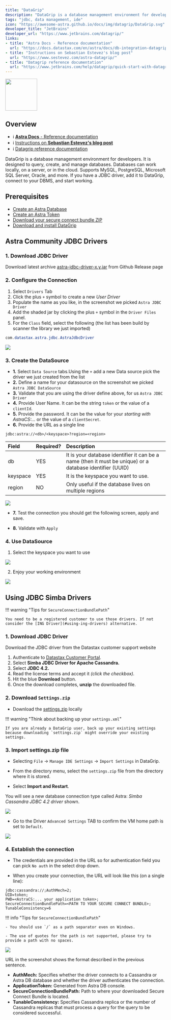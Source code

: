 ```yaml
---
title: "DataGrip"
description: "DataGrip is a database management environment for developers. It is designed to query, create, and manage databases. Databases can work locally, on a server, or in the cloud. Supports MySQL, PostgreSQL, Microsoft SQL Server, Oracle, and more. If you have a JDBC driver, add it to DataGrip, connect to your DBMS, and start working."
tags: "jdbc, data management, ide"
icon: "https://awesome-astra.github.io/docs/img/datagrip/DataGrip.svg"
developer_title: "JetBrains"
developer_url: "https://www.jetbrains.com/datagrip/"
links:
- title: "Astra Docs - Reference documentation"
  url: "https://docs.datastax.com/en/astra/docs/db-integration-datagrip.html"
- title: "Instructions on Sebastian Estevez's blog post"
  url: "https://www.sestevez.com/astra-datagrip/"
- title: "Datagrip reference documentation"
  url: "https://www.jetbrains.com/help/datagrip/quick-start-with-datagrip.html"
---
```


<div class="nosurface" markdown="1">

<img src="https://awesome-astra.github.io/docs/img/datagrip/logo-datagrip.png" height="100px" />

</div>

## Overview

<div class="nosurface" markdown="1">

- ℹ️ [**Astra Docs** - Reference documentation](https://docs.datastax.com/en/astra/docs/db-integration-datagrip.html)
- ℹ️ [Instructions on **Sebastian Estevez's blog post**](https://www.sestevez.com/astra-datagrip/)
- ℹ️ [Datagrip reference documentation](https://www.jetbrains.com/help/datagrip/quick-start-with-datagrip.html)

</div>

DataGrip is a database management environment for developers. It is designed to query, create, and manage databases. Databases can work locally, on a server, or in the cloud. Supports MySQL, PostgreSQL, Microsoft SQL Server, Oracle, and more. If you have a JDBC driver, add it to DataGrip, connect to your DBMS, and start working.

## Prerequisites

- [Create an Astra Database](https://awesome-astra.github.io/docs/pages/astra/create-instance/)
- [Create an Astra Token](https://awesome-astra.github.io/docs/pages/astra/create-token/)
- [Download your secure connect bundle ZIP](https://awesome-astra.github.io/docs/pages/astra/download-scb/)
- [Download and install DataGrip](https://www.jetbrains.com/datagrip/download/)

## Astra Community JDBC Drivers

### <span class="nosurface">1. </span>Download JDBC Driver

Download latest archive [astra-jdbc-driver-x.y.jar](https://github.com/DataStax-Examples/astra-jdbc-connector/releases/tag/5.1)  from Github Release page

### <span class="nosurface">2. </span>Configure the Connection

1. Select `Drivers` Tab 
2. Click the plus `+` symbol to create a new _User Driver_
3. Populate the name as you like, in the screenshot we picked `Astra JDBC Driver`
4. Add the shaded jar by clicking the plus `+` symbol in the `Driver Files` panel.
5. For the `Class` field, select the following (the list has been build by scanner the library we just imported)

```java
com.datastax.astra.jdbc.AstraJdbcDriver
```

<img src="https://awesome-astra.github.io/docs/img/datagrip/pic4.png" />

### <span class="nosurface">3. </span>Create the DataSource

- **1.** Select `Data Source` tabs.Using the `+` add a new Data source pick the driver we just created from the list
- **2.** Define a name for your datasource on the screenshot we picked `Astra JDBC DataSource`
- **3.** Validate that you are using the driver define above, for us `Astra JDBC Driver` 
- **4.** Provide User Name. It can be the string `token` or the value of a `clientId`.
- **5.** Provide the password. It can be the value for your _starting with AstraCS:..._  or the value of a `clientSecret`.
- **6.** Provide the URL as a single line

```
jdbc:astra://<db>/<keyspace>?region=<region>
```

| Field | Required? | Description |
|:---- | :--- | :--- |
| db   | YES | It is your database identifier it can be a name (then it must be unique) or a database identifier (UUID) |
| keyspace | YES  | It is the keyspace you want to use. |
| region | NO | Only useful if the database lives on multiple regions | 

<img src="https://awesome-astra.github.io/docs/img/datagrip/ds1.png" />

- **7.** Test the connection you should get the following screen, apply and save.

- **8.** Validate with `Apply`

### <span class="nosurface">4. </span>Use DataSource

1. Select the keyspace you want to use

<img src="https://awesome-astra.github.io/docs/img/datagrip/ds4.png" />

2. Enjoy your working environment

<img src="https://awesome-astra.github.io/docs/img/datagrip/ds5.png" />

## Using JDBC Simba Drivers

!!! warning "Tips for `SecureConnectionBundlePath`"

    You need to be a registered customer to use those drivers. If not consider the [ING Driver](#using-ing-drivers) alternative. 

### <span class="nosurface">1. </span>Download JDBC Driver

Download the JDBC driver from the Datastax customer support website 

1. Authenticate to [Datastax Customer Portal](https://datastax.lightning.force.com/lightning/r/Knowledge__kav/ka06R000000BtSrQAK/view).
2. Select **Simba JDBC Driver for Apache Cassandra.**
3. Select **JDBC 4.2.**
4. Read the license terms and accept it _(click the checkbox)._
5. Hit the blue **Download** button.
6. Once the download completes, **unzip** the downloaded file.

### <span class="nosurface">2. </span> Download `Settings.zip`

- Download the [settings.zip](https://datastax-21b7c7df5342.intercom-attachments-7.com/i/o/232268459/929cbfa881f4423cceb8b3b2/settings.zip) locally

!!! warning "Think about backing up your `settings.xml`"
    
    If you are already a DataGrip user, back up your existing settings because downloading `settings.zip` might override your existing settings.

### <span class="nosurface">3. </span> Import settings.zip file

- Selecting `File` → `Manage IDE Settings` → `Import Settings` in DataGrip.

- From the directory menu, select the `settings.zip` file from the directory where it is stored.

- Select **Import and Restart**.

You will see a new database connection type called Astra: _Simba Cassandra JDBC 4.2 driver_ shown.

<img src="https://awesome-astra.github.io/docs/img/datagrip/pic1.png" />

- Go to the Driver `Advanced Settings` TAB to confirm the VM home path is set to `Default`.

<img src="https://awesome-astra.github.io/docs/img/datagrip/pic2.png" />

### <span class="nosurface">4. </span> Establish the connection

- The credentials are provided in the URL so for authentication field you can pick `No auth` in the select drop down.

- When you create your connection, the URL will look like this (on a single line): 

```
jdbc:cassandra://;AuthMech=2;
UID=token;
PWD=<AstraCS:... your application token>;
SecureConnectionBundlePath=<PATH TO YOUR SECURE CONNECT BUNDLE>;
TunableConsistency=6
```

!!! info "Tips for `SecureConnectionBundlePath`"

    - You should use `/` as a path separator even on Windows.

    - The use of quotes for the path is not supported, please try to provide a path with no spaces.


<img src="https://awesome-astra.github.io/docs/img/datagrip/pic3.png" />

URL in the screenshot shows the format described in the previous sentence.

- **AuthMech:** Specifies whether the driver connects to a Cassandra or Astra DB database and whether the driver authenticates the connection.
- **ApplicationToken:** Generated from Astra DB console.
- **SecureConnectionBundlePath:** Path to where your downloaded Secure Connect Bundle is located.
- **TunableConsistency:** Specifies Cassandra replica or the number of Cassandra replicas that must process a query for the query to be considered successful.

